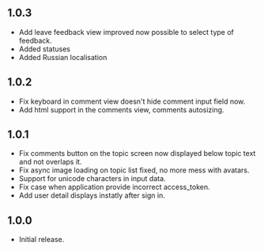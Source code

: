 ## 1.0.3 ##

* Add leave feedback view improved now possible to select type of feedback.
* Added statuses
* Added Russian localisation

## 1.0.2 ##

* Fix keyboard in comment view doesn't hide comment input field now.
* Add html support in the comments view, comments autosizing.

## 1.0.1 ##

* Fix comments button on the topic screen now displayed below topic text and not overlaps it.
* Fix async image loading on topic list fixed, no more mess with avatars.
* Support for unicode characters in input data.
* Fix case when application provide incorrect access_token.
* Add user detail displays instatly after sign in.

## 1.0.0 ##

* Initial release.